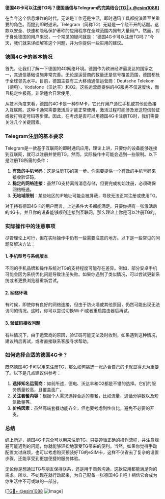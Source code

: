 **德国4G卡可以注册TG吗？德国通信与Telegram的完美结合[[TG💪+ @esim1088](https://t.me/s/esim1088)]**

在当今这个信息爆炸的时代，无论是工作还是生活，即时通讯工具都扮演着至关重要的角色。而提到即时通讯，Telegram（简称TG）无疑是一个绕不开的话题。这款以安全、快速和隐私保护著称的应用程序在全球范围内拥有大量用户。然而，对于身处德国的用户来说，一个常见的疑问就是：“德国4G卡可以注册TG吗？”今天，我们就来详细解答这个问题，并为你提供一些实用的建议。

### 德国4G卡的基本情况

首先，让我们了解一下德国的4G网络环境。德国作为欧洲经济最发达的国家之一，其通信基础设施非常完善。无论是运营商的数量还是信号覆盖范围，德国都处于全球领先水平。目前，德国主要有三大移动通信运营商：Deutsche Telekom（德电）、Vodafone（沃达丰）和O2。这些运营商提供的4G服务不仅速度快，而且稳定性极高，非常适合日常使用。

从技术角度来看，德国的4G卡是一种SIM卡，它允许用户通过手机或其他设备接入互联网。这种卡通常需要激活后才能正常使用，激活过程可能涉及发送短信验证或拨打特定号码等步骤。因此，在考虑是否可以用德国4G卡注册TG时，我们需要关注几个关键因素。

### Telegram注册的基本要求

Telegram是一款基于互联网的即时通讯应用，理论上讲，只要你的设备能够连接到互联网，就可以注册并使用TG。然而，实际操作中可能会遇到一些限制。以下是注册TG所需的条件：

1. **有效的手机号码**：这是注册TG的第一步。你需要提供一个有效的手机号码来接收验证码。
2. **稳定的网络连接**：虽然TG支持离线消息存储，但要完成初始注册，必须确保网络畅通。
3. **无地域限制**：某些地区的IP地址可能会被屏蔽，导致无法正常注册或使用TG。

对于持有德国4G卡的用户而言，上述条件大多都能满足。只要你拥有一张激活后的4G卡，并且你的设备能够顺利连接到互联网，那么理论上你是可以注册TG的。

### 实际操作中的注意事项

尽管理论上可行，但在实际操作中仍有一些需要注意的地方。以下是一些常见的问题及解决方法：

#### 1. 手机型号与系统版本
不同的手机品牌和操作系统对TG的支持程度可能存在差异。例如，部分安卓手机可能会因为系统优化问题导致注册失败。如果你遇到了类似情况，可以尝试更新系统或者更换浏览器重新尝试。

#### 2. 网络环境
有时候，即使你有良好的网络连接，但由于防火墙或其他原因，仍然可能出现无法访问的情况。这时，你可以尝试切换Wi-Fi或者重启路由器后再试。

#### 3. 验证码接收问题
有些情况下，由于运营商的原因，验证码可能无法及时收到。如果遇到这种情况，建议稍后再试，或者直接联系客服寻求帮助。

### 如何选择合适的德国4G卡？

既然德国4G卡可以用来注册TG，那么如何挑选一张适合自己的卡就显得尤为重要了。以下是几点建议供参考：

1. **选择知名运营商**：如前所述，德电、沃达丰和O2都是不错的选择。它们的服务质量较高，且覆盖面广。
2. **关注套餐内容**：根据个人需求选择合适的套餐，比如流量、通话分钟数以及短信数量等。
3. **价格因素**：虽然高端套餐功能齐全，但也要考虑到性价比，避免不必要的开支。

### 总结

综上所述，德国4G卡完全可以用来注册TG。只要遵循正确的操作流程，并注意规避可能遇到的问题，你就能够轻松地享受TG带来的便利。当然，如果你觉得手动配置太过麻烦，也可以考虑购买预装好TG的eSIM卡，这样不仅省去了复杂的设置步骤，还能享受到更加便捷的服务体验。

无论你是想通过TG与朋友保持联系，还是用于商务沟通，这款应用都能满足你的需求。所以，不妨现在就行动起来，为自己配备一张德国4G卡吧！相信它会成为你生活中不可或缺的一部分。

[[TG💪+ @esim1088](https://t.me/s/esim1088) ![Image](https://i.postimg.cc/4NQfJmqS/Snipaste-2025-05-13-00-14-12.png)]